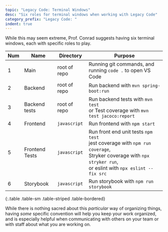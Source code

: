 ```yaml
---
topic: "Legacy Code: Terminal Windows"
desc: "Six roles for terminal windows when working with Legacy Code"
category_prefix: "Legacy Code: "
indent: true 
---
```




While this may seem extreme, Prof. Conrad suggests having six terminal windows, each with specific roles to play.

| Num | Name | Directory | Purpose |
|-----|------|-----------|---------|
| 1 | Main | root of repo | Running git commands, and running `code .` to open VS Code |
| 2 | Backend | root of repo | Run backend with `mvn spring-boot:run` |
| 3 | Backend tests | root of repo | Run backend tests with `mvn test` <br /> or Test coverage with `mvn test jacoco:report` |
| 4 | Frontend | `javascript` | Run frontend with `npm start` |
| 5 | Frontend Tests | `javascript` | Run front end unit tests `npm test`<br /> jest coverage with `npm run coverage`, <br />Stryker coverage with `npx stryker run`, <br /> or eslint with `npx eslint --fix src` |
| 6 | Storybook | `javascript` | Run storybook with `npm run storybook` |
{:.table .table-sm .table-striped .table-bordered}

While there is nothing sacred about this *particular* way of organizing things, having *some* specific convention will help
you keep your work organized, and is especially helpful when communicating with others on your team or with staff about
what you are working on.

